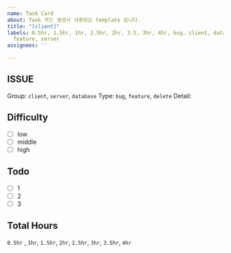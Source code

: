 ```yaml
---
name: Task Card
about: Task 카드 생성시 사용되는 template 입니다.
title: "[client]"
labels: 0.5hr, 1.5hr, 1hr, 2.5hr, 2hr, 3.5, 3hr, 4hr, bug, client, database, delete,
  feature, server
assignees: ''

---
```


## ISSUE
Group: `client`, `server`, `database`
Type: `bug`, `feature`, `delete`
Detail: 

## Difficulty
* [ ] low
* [ ] middle  
* [ ] high

## Todo
* [ ] 1
* [ ] 2
* [ ] 3

## Total Hours
`0.5hr` , `1hr`, `1.5hr`, `2hr`, `2.5hr`, `3hr`, `3.5hr`, `4hr`
